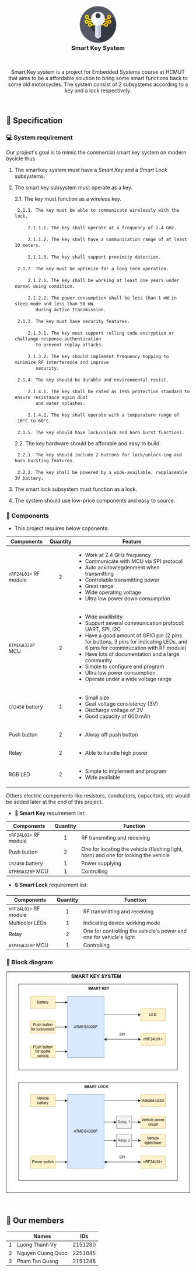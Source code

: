 <h3 align="center">
<img src="./assets/smart-key.png" width="100"/></br> 
Smart Key System
</h3>

&nbsp;

<p align="center">
Smart Key system is a project for Embedded Systems course at HCMUT that aims to be a affordable solution to
bring some smart functions back to some old motorcycles. The system consist of 2 subsystems according to a 
key and a lock respectively.
</p>

&nbsp;

## 📝 Specification

### 💻 System requirement

Our project's goal is to mimic the commercial smart key system on modern bycicle thus

1. The smartkey system must have a *Smart Key* and a *Smart Lock* subsystems.

2. The smart key subsystem must operate as a key.

    2.1. The key must function as a wireless key.

        2.1.1. The key must be able to communicate wirelessly with the lock.

            2.1.1.1. The key shall operate at a frequency of 2.4 GHz.

            2.1.1.2. The key shall have a communication range of at least 10 meters.

            2.1.1.3. The key shall support proximity detection.

        2.1.2. The key must be optimize for a long term operation.

            2.1.2.1. The key shall be working at least one years under normal using condition.

            2.1.2.2. The power consumption shall be less than 1 mW in sleep mode and less than 50 mW
               during active transmission.

        2.1.3. The key must have security features.

            2.1.3.1. The key must support rolling code encryption or challange-response authentication
               to prevent replay attacks.

            2.1.3.2. The key should implement frequency hopping to minimize RF interference and improve
               security.

        2.1.4. The key should be durable and environmental resist.

            2.1.4.1. The key shall be rated as IP65 protection standard to ensure resistance again dust
               and water splashes.

            2.1.4.2. The key shall operate with a temperature range of -10°C to 60°C. 

        2.1.5. The key should have lock/unlock and horn burst functions.

    2.2. The key hardware should be afforable and easy to build.

        2.2.1. The key should include 2 buttons for lock/unlock-ing and horn bursting features.

        2.2.2. The key shall be powered by a wide-available, repplaceable 3V battery.

3. The smart lock subsystem must function as a lock.

4. The system should use low-price components and easy to source.

### 🧩 Components

- This project requires below coponents:

| Components | Quantity | Feature |
| ---------- | :------: | ------- |
| `nRF24L01+` RF module | 2 | <ul> <li> Work at 2.4 GHz frequency </li> <li> Communicate with MCU via SPI protocol </li> <li> Auto acknowlegdenment when transmitting </li> <li> Controlable transmitting power </li>  <li> Great range </li> <li> Wide operating voltage </li> <li> Ultra low power down consumption </li> </ul> |
| `ATMEGA328P` MCU | 2 | <ul> <li> Wide availibility </li> <li> Support several communication protocol: UART, SPI, I2C </li> <li> Have a good amount of GPIO pin (2 pins for buttons, 3 pins for indicating LEDs, and 6 pins for comminucation with RF module) </li> <li> Have lots of documentation and a large community </li> <li> Simple to configure and program </li> <li> Ultra low power consumption </li> <li> Operate under a wide voltage range </li> |
| `CR2450` battery | 1 | <ul> <li> Small size </li> <li> Geat voltage consistency (3V) </li> <li> Discharge voltage of 2V </li> <li> Good capacity of 600 mAh </li> </ul> |
| Push button | 2 | <ul> <li> Alway off push button </li> </ul> |
| Relay | 2 | <ul> <li> Able to handle high power </li> </ul> |
| RGB LED | 2 | <ul> <li> Simple to implement and program </li> <li> Wide available </li> </ul> |

Others electric components like resistors, conductors, capacitors, etc would be added later
at the end of this project.

- 🔑 **Smart Key** requirement list:

| Components | Quantity | Function |
| ------------- | :-------------: | ------------- |
| `nRF24L01+` RF module | 1 | RF transmiting and receiving |
| Push button | 2 | One for locating the vehicle (flashing light, horn) and one for locking the vehicle |
| `CR2450` battery | 1 | Power supplying |
| `ATMEGA328P` MCU | 1 | Controlling|

- 🔒 **Smart Lock** requirement list:

| Components | Quantity | Function |
| ------------- | :-------------: | ------------- |
| `nRF24L01+` RF module | 1 | RF transmitting and receiving |
| Multicolor LEDs | 1 | Indicating device working mode |
| Relay | 2 | One for controlling the vehicle's power and one for vehicle's light |
| `ATMEGA328P` MCU | 1 | Controlling |

### 🔲 Block diagram

<p align="center">
<img src="./homework1/smart_key_system_diagram.png"/>
</p>

&nbsp;

## 💁 Our members

|     | Names | IDs |
| ------------- | -------------- | -------------- |
| 1 | Luong Thanh Vy | 2151280 |
| 2 | Nguyen Cuong Quoc | 2251045 |
| 3 | Pham Tan Quang | 2151248 |

